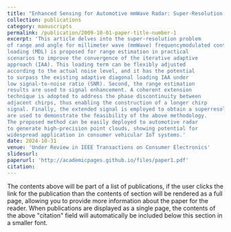 ```yaml
---
title: "Enhanced Sensing for Automotive mmWave Radar: Super-Resolution Range and Angle Estimation with Coherent Extension and Advanced IAA"
collection: publications
category: manuscripts
permalink: /publication/2009-10-01-paper-title-number-1
excerpt: 'This article delves into the super-resolution problem
of range and angle for millimeter wave (mmWave) frequencymodulated continuous wave radar. First, a modified diagonal
loading (MDL) is proposed for range estimation in practical
scenarios to improve the convergence of the iterative adaptive
approach (IAA). This loading term can be flexibly adjusted
according to the actual noise level, and it has the potential
to surpass the existing adaptive diagonal loading IAA under
low signal-to-noise ratio (SNR). Second, the range estimation
results are used to signal enhancement. A coherent extension
technique is adopted to address the phase discontinuity between
adjacent chirps, thus enabling the construction of a longer chirp
signal. Finally, the extended signal is employed to obtain a superresolution range-angle map. Practical and numerical examples
are used to demonstrate the feasibility of the above methodology.
The proposed method can be easily deployed to automotive radar
to generate high-precision point clouds, showing potential for
widespread application in consumer vehicular IoT systems.'
date: 2024-10-31
venue: 'Under Review in IEEE Transactions on Consumer Electronics'
slidesurl: 
paperurl: 'http://academicpages.github.io/files/paper1.pdf'
citation: 
---
```


The contents above will be part of a list of publications, if the user clicks the link for the publication than the contents of section will be rendered as a full page, allowing you to provide more information about the paper for the reader. When publications are displayed as a single page, the contents of the above "citation" field will automatically be included below this section in a smaller font.